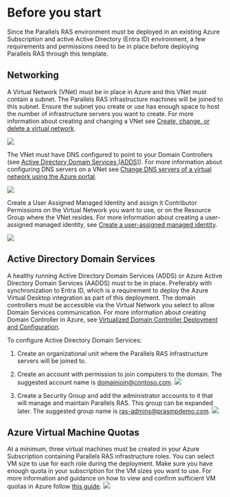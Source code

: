 # Before you start

Since the Parallels RAS environment must be deployed in an existing Azure Subscription and active Active Directory (Entra ID) environment, a few requirements and permissions need to be in place before deploying Parallels RAS through this template.

## Networking

A Virtual Network (VNet) must be in place in Azure and this VNet must contain a subnet. The Parallels RAS infrastructure machines will be joined to this subnet. Ensure the subnet you create or use has enough space to host the number of infrastructure servers you want to create. For more information about creating and changing a VNet see [Create, change, or delete a virtual network](https://learn.microsoft.com/en-us/azure/virtual-network/manage-virtual-network).

![](https://docs.parallels.com/~gitbook/image?url=https%3A%2F%2F3823047832-files.gitbook.io%2F%7E%2Ffiles%2Fv0%2Fb%2Fgitbook-x-prod.appspot.com%2Fo%2Fspaces%252FRMzqz5HXNE1heP27C5oJ%252Fuploads%252FqWA5erEf98pk7O0lY955%252FActive%2520Directory%2520Domain%2520Services%25205.png%3Falt%3Dmedia%26token%3D79e3b257-df21-4614-a483-9e3040a99eb6&width=400&dpr=2&quality=100&sign=2465edd2&sv=1)

The VNet must have DNS configured to point to your Domain Controllers (see [Active Directory Domain Services (ADDS)](https://docs.parallels.com/parallels-ras-azure-marketplace-deployment-19/introduction/before-you-start/active-directory-domain-services)). For more information about configuring DNS servers on a VNet see [Change DNS servers of a virtual network using the Azure portal](https://learn.microsoft.com/en-us/azure/virtual-network/manage-virtual-network#change-dns-servers-of-a-virtual-network-using-the-azure-portal).

![](https://docs.parallels.com/~gitbook/image?url=https%3A%2F%2F3823047832-files.gitbook.io%2F%7E%2Ffiles%2Fv0%2Fb%2Fgitbook-x-prod.appspot.com%2Fo%2Fspaces%252FRMzqz5HXNE1heP27C5oJ%252Fuploads%252FnKNXwWHHNhw98ChVaanh%252FActive%2520Directory%2520Domain%2520Services%25206.png%3Falt%3Dmedia%26token%3Dda206af7-e0d3-4184-aad5-773d20c9ddf8&width=400&dpr=2&quality=100&sign=13cea3ee&sv=1)

Create a User Assigned Managed Identity and assign it Contributor Permissions on the Virtual Network you want to use, or on the Resource Group where the VNet resides. For more information about creating a user-assigned managed identity, see [Create a user-assigned managed identity](https://learn.microsoft.com/en-us/entra/identity/managed-identities-azure-resources/how-manage-user-assigned-managed-identities?pivots=identity-mi-methods-azp#create-a-user-assigned-managed-identity).

![](https://docs.parallels.com/~gitbook/image?url=https%3A%2F%2F3823047832-files.gitbook.io%2F%7E%2Ffiles%2Fv0%2Fb%2Fgitbook-x-prod.appspot.com%2Fo%2Fspaces%252FRMzqz5HXNE1heP27C5oJ%252Fuploads%252F1k0sZG0hA50Ln29Wkcck%252FActive%2520Directory%2520Domain%2520Services%25207.png%3Falt%3Dmedia%26token%3D97b5d3d2-01af-4767-823e-9bb9dabc5bd7&width=400&dpr=2&quality=100&sign=ae4743cb&sv=1)

## Active Directory Domain Services

A healthy running Active Directory Domain Services (ADDS) or Azure Active Directory Domain Services (AADDS) must to be in place. Preferably with synchronization to Entra ID, which is a requirement to deploy the Azure Virtual Desktop integration as part of this deployment. The domain controllers must be accessible via the Virtual Network you select to allow Domain Services communication. For more information about creating Domain Controller in Azure, see [Virtualized Domain Controller Deployment and Configuration](https://learn.microsoft.com/en-us/windows-server/identity/ad-ds/get-started/virtual-dc/virtualized-domain-controller-deployment-and-configuration). 

To configure Active Directory Domain Services:

1. Create an organizational unit where the Parallels RAS infrastructure servers will be joined to.
![]()

2. Create an account with permission to join computers to the domain. The suggested account name is domainjoin@contoso.com. 
![](https://docs.parallels.com/~gitbook/image?url=https%3A%2F%2F3823047832-files.gitbook.io%2F%7E%2Ffiles%2Fv0%2Fb%2Fgitbook-x-prod.appspot.com%2Fo%2Fspaces%252FRMzqz5HXNE1heP27C5oJ%252Fuploads%252FC9HLr7mwkYQyIftY1MzU%252FActive%2520Directory%2520Domain%2520Services%25202.png%3Falt%3Dmedia%26token%3Db7c6d06d-6d07-4bb1-908f-5017a4d36041&width=400&dpr=2&quality=100&sign=283ff5a9&sv=1)

3. Create a Security Group and add the administrator accounts to it that will manage and maintain Parallels RAS. This group can be expanded later. The suggested group name is ras-admins@prasmpdemo.com. 
![](https://docs.parallels.com/~gitbook/image?url=https%3A%2F%2F3823047832-files.gitbook.io%2F%7E%2Ffiles%2Fv0%2Fb%2Fgitbook-x-prod.appspot.com%2Fo%2Fspaces%252FRMzqz5HXNE1heP27C5oJ%252Fuploads%252FCiAN606YDhd5SZWQek3f%252FActive%2520Directory%2520Domain%2520Services%25203.png%3Falt%3Dmedia%26token%3Df01fdf29-264e-467a-ac59-0d969416eb46&width=400&dpr=2&quality=100&sign=a739a2c9&sv=1)

## Azure Virtual Machine Quotas

At a minimum, three virtual machines must be created in your Azure Subscription containing Parallels RAS infrastructure roles. You can select VM size to use for each role during the deployment. Make sure you have enough quota in your subscription for the VM sizes you want to use. For more information and guidance on how to view and confirm sufficient VM quotas in Azure follow [this guide](https://learn.microsoft.com/en-us/azure/quotas/view-quotas). 
![](https://docs.parallels.com/~gitbook/image?url=https%3A%2F%2F3823047832-files.gitbook.io%2F%7E%2Ffiles%2Fv0%2Fb%2Fgitbook-x-prod.appspot.com%2Fo%2Fspaces%252FRMzqz5HXNE1heP27C5oJ%252Fuploads%252FUbXem4Yu5HHfoRQ1yygL%252FActive%2520Directory%2520Domain%2520Services%25204.png%3Falt%3Dmedia%26token%3Ddb87205d-c9a7-433c-8ba0-7edbd5530d02&width=400&dpr=2&quality=100&sign=ba9f1fa1&sv=1)
